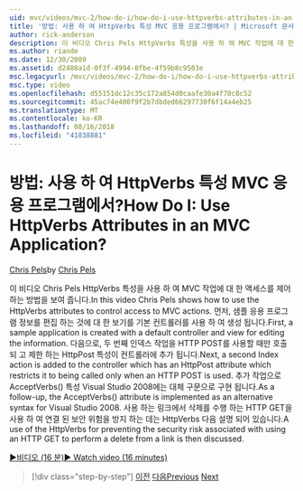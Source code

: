 ```yaml
---
uid: mvc/videos/mvc-2/how-do-i/how-do-i-use-httpverbs-attributes-in-an-mvc-application
title: '방법: 사용 하 여 HttpVerbs 특성 MVC 응용 프로그램에서? | Microsoft 문서'
author: rick-anderson
description: 이 비디오 Chris Pels HttpVerbs 특성을 사용 하 여 MVC 작업에 대 한 액세스를 제어 하는 방법을 보여 줍니다. 먼저, 샘플 응용 프로그램을 기본 공동을 사용 하 여 생성 됩니다...
ms.author: riande
ms.date: 12/30/2009
ms.assetid: d2488a1d-0f3f-4994-8fbe-4f59b8c9503e
msc.legacyurl: /mvc/videos/mvc-2/how-do-i/how-do-i-use-httpverbs-attributes-in-an-mvc-application
msc.type: video
ms.openlocfilehash: d55151dc12c35c172a854d0caafe30a4f70c8c52
ms.sourcegitcommit: 45ac74e400f9f2b7dbded66297730f6f14a4eb25
ms.translationtype: MT
ms.contentlocale: ko-KR
ms.lasthandoff: 08/16/2018
ms.locfileid: "41838881"
---
```

<a name="how-do-i-use-httpverbs-attributes-in-an-mvc-application"></a><span data-ttu-id="d6210-105">방법: 사용 하 여 HttpVerbs 특성 MVC 응용 프로그램에서?</span><span class="sxs-lookup"><span data-stu-id="d6210-105">How Do I: Use HttpVerbs Attributes in an MVC Application?</span></span>
====================
<span data-ttu-id="d6210-106">[Chris Pels](https://twitter.com/chrispels)</span><span class="sxs-lookup"><span data-stu-id="d6210-106">by [Chris Pels](https://twitter.com/chrispels)</span></span>

<span data-ttu-id="d6210-107">이 비디오 Chris Pels HttpVerbs 특성을 사용 하 여 MVC 작업에 대 한 액세스를 제어 하는 방법을 보여 줍니다.</span><span class="sxs-lookup"><span data-stu-id="d6210-107">In this video Chris Pels shows how to use the HttpVerbs attributes to control access to MVC actions.</span></span> <span data-ttu-id="d6210-108">먼저, 샘플 응용 프로그램 정보를 편집 하는 것에 대 한 보기를 기본 컨트롤러를 사용 하 여 생성 됩니다.</span><span class="sxs-lookup"><span data-stu-id="d6210-108">First, a sample application is created with a default controller and view for editing the information.</span></span> <span data-ttu-id="d6210-109">다음으로, 두 번째 인덱스 작업을 HTTP POST를 사용할 때만 호출 되 고 제한 하는 HttpPost 특성이 컨트롤러에 추가 됩니다.</span><span class="sxs-lookup"><span data-stu-id="d6210-109">Next, a second Index action is added to the controller which has an HttpPost attribute which restricts it to being called only when an HTTP POST is used.</span></span> <span data-ttu-id="d6210-110">추가 작업으로 AcceptVerbs() 특성 Visual Studio 2008에는 대체 구문으로 구현 됩니다.</span><span class="sxs-lookup"><span data-stu-id="d6210-110">As a follow-up, the AcceptVerbs() attribute is implemented as an alternative syntax for Visual Studio 2008.</span></span> <span data-ttu-id="d6210-111">사용 하는 링크에서 삭제를 수행 하는 HTTP GET을 사용 하 여 연결 된 보안 위험을 방지 하는 데는 HttpVerbs 다음 설명 되어 있습니다.</span><span class="sxs-lookup"><span data-stu-id="d6210-111">A use of the HttpVerbs for preventing the security risk associated with using an HTTP GET to perform a delete from a link is then discussed.</span></span>

[<span data-ttu-id="d6210-112">&#9654;비디오 (16 분)</span><span class="sxs-lookup"><span data-stu-id="d6210-112">&#9654; Watch video (16 minutes)</span></span>](https://channel9.msdn.com/Blogs/ASP-NET-Site-Videos/how-do-i-use-httpverbs-attributes-in-an-mvc-application)

> [!div class="step-by-step"]
> <span data-ttu-id="d6210-113">[이전](how-do-i-work-with-model-binders-in-an-mvc-application.md)
> [다음](mvc2-html-encoding.md)</span><span class="sxs-lookup"><span data-stu-id="d6210-113">[Previous](how-do-i-work-with-model-binders-in-an-mvc-application.md)
[Next](mvc2-html-encoding.md)</span></span>
